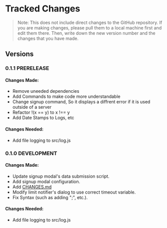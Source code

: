 # Tracked Changes
> Note: This does not include direct changes to the GitHub repository. If you are making changes, please pull them to a local machine first and edit them there. Then, write down the new version number and the changes that you have made.

## Versions

### 0.1.1 PRERELEASE
#### Changes Made:
- Remove uneeded dependencies
- Add Commands to make code more understandable
- Change signup command, So it displays a diffrent error if it is used outside of a server
- Refactor !(x == y) to x !== y
- Add Date Stamps to Logs, etc
#### Changes Needed:
- Add file logging to src/log.js

### 0.1.0 DEVELOPMENT
#### Changes Made:
- Update signup modal's data submission script.
- Add signup modal configuration.
- Add [CHANGES.md](./CHANGES.md)
- Modify limit notifier's dialog to use correct timeout variable.
- Fix Syntax (such as adding ";", etc.).
#### Changes Needed:
- Add file logging to src/log.js
